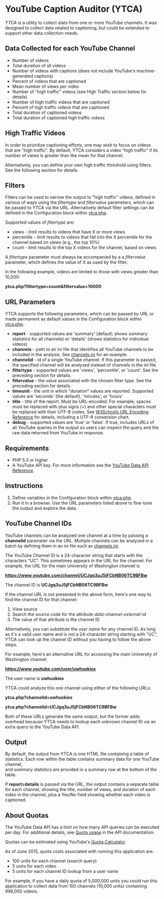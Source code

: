 YouTube Caption Auditor (YTCA)
==============================

*YTCA* is a utility to collect stats from one or more YouTube channels. 
It was designed to collect data related to captioning, but could be extended 
to support other data collection needs.  

Data Collected for each YouTube Channel
---------------------------------------

* Number of videos
* Total duration of all videos
* Number of videos with captions (does not include YouTube's machine-generated captions)
* Percent of videos that are captioned
* Mean number of views per video 
* Number of "high traffic" videos (see High Traffic section below for details)
* Number of high traffic videos that are captioned 
* Percent of high traffic videos that are captioned
* Total duration of captioned videos 
* Total duration of captioned high traffic videos 

High Traffic Videos
-------------------

In order to prioritize captioning efforts, one may wish to focus on videos that are "high traffic". 
By default, YTCA considers a video "high traffic" if its number of views is greater than the 
mean for that channel. 

Alternatively, you can define your own high traffic threshold using filters. 
See the following section for details. 

Filters
-------------------
Filters can be used to narrow the output to "high traffic" videos, defined in various of ways 
using the *filtertype* and *filtervalue* parameters, which can be passed to YTCA via the URL. 
Alternatively default filter settings can be defined in the Configuration block within [ytca.php][].

Supported values of *filtertype* are: 

* views - limit results to videos that have X or more views
* percentile - limit results to videos that fall into the X percentile for the channel based on views (e.g., the top 10%)
* count - limit results to the top X videos for the channel, based on views

A *filtertype* parameter must always be accompanied by a a *filtervalue* parameter, which defines the value of X as used 
by the filter. 

In the following example, videos are limited to those with views greater than 10,000: 

**ytca.php?filtertype=count&filtervalue=10000**

URL Parameters
-------------------
YTCA supports the following parameters, which can be passed by URL or made permanent as default values 
in the Configuration block within [ytca.php][]. 

* **report** - supported values are 'summary' (default; shows summary statistics for all channels) or 'details' (shows statistics for individual videos)
* **channels** - path to an ini file that identifies all YouTube channels to be included in the analysis. See [channels.ini][] for an example.  
* **channelid** - id of a single YouTube channel. If this parameter is passed, the specified channel will be analyzed instead of channels in the ini file. 
* **filtertype** - supported values are 'views', 'percentile', or 'count'. See the preceding section for details. 
* **filtervalue** - the value associated with the chosen filter type. See the preceding section for details. 
* **timeunit** - the unit in which "duration" values are reported. Supported values are 'seconds' (the default), 'minutes', or 'hours'
* **title** - title of the report. Must be URL-encoded. For example, spaces must be replaced with plus signs (+) and other special characters must be replaced with their UTF-8 codes. See [W3Schools URL Encoding Reference][] for details, including a UTF-8 conversion chart.  
* **debug** - supported values are 'true' or 'false'. If true, includes URLs of all YouTube queries in the output so users can inspect the query and the raw data returned from YouTube in response. 


Requirements
------------

* PHP 5.3 or higher 
* A YouTube API key. For more information see the [YouTube Data API Reference][]. 
    

Instructions
------------

1. Define variables in the Configuration block within [ytca.php][].  
2. Run it in a browser. Use the URL parameters listed above to fine-tune the output and explore the data.  

YouTube Channel IDs
-------------------

YouTube channels can be analyzed one channel at a time by passing a **channelid** parameter via the URL. 
Multiple channels can be analyzed in a batch by defining them in an ini file such as [channels.ini][]. 

The YouTube Channel ID is a 24-character string that starts with the characters "UC". 
This sometimes appears in the URL for the channel. 
For example, the URL for the main University of Washington channel is 

**https://www.youtube.com/channel/UCJgq3uJ5jFCbNB06TC9BFBw** 

The channel ID is **UCJgq3uJ5jFCbNB06TC9BFBw**

If the channel URL is not presented in the above form, here's one way to 
find the channel ID for that channel: 

1. View source 
2. Search the source code for the attribute *data-channel-external-id*
3. The value of that attribute is the channel ID 

Alternatively, you can substitute the *user name* for any channel ID.
As long as it's a valid user name and is not a 24-character string starting with "UC", 
YTCA can look up the channel ID without you having to follow the above steps. 

For example, here's an alternative URL for accessing the main University of Washington channel: 

**https://www.youtube.com/user/uwhuskies** 
 
The user name is **uwhuskies** 

YTCA could analyze this one channel using either of the following URLs: 

**ytca.php?channelid=uwhuskies** 

**ytca.php?channelid=UCJgq3uJ5jFCbNB06TC9BFBw** 

Both of these URLs generate the same output, but the former adds overhead because YTCA needs to 
lookup each unknown channel ID via an extra query to the YouTube Data API.  

Output
------

By default, the output from YTCA is one HTML file containing a table of statistics. 
Each row within the table contains summary data for one YouTube channel,  
and summary statistics are provided in a summary row at the bottom of the table. 
 
If **report=details** is passed via the URL, the output contains a separate table 
for each channel, showing the title, number of views, and duration of each video in the channel, 
plus a Yes/No field showing whether each video is captioned. 

About Quotas
------------

The YouTube Data API has a limit on how many API queries can be executed per day. 
For additional details, see [Quota usage][] in the API documentation.

Quotas can be estimated using YouTube's [Quota Calculator][].  

As of June 2015, quota costs associated with running this application are:
* 100 units for each channel (search query) 
* 5 units for each video 
* 5 units for each channel ID lookup from a user name

For example, if you have a daily quota of 5,000,000 units you could run this application 
to collect data from 100 channels (10,000 units) containing 998,000 videos.   
 
 
[YouTube Data API Reference]: https://developers.google.com/youtube/v3/docs/
[Quota Usage]: https://developers.google.com/youtube/v3/getting-started#quota
[Quota Calculator]: https://developers.google.com/youtube/v3/determine_quota_cost
[W3Schools URL Encoding Reference]: https://www.w3schools.com/tags/ref_urlencode.asp
[channels.ini]: channels.ini
[ytca.php]: ytca.php
